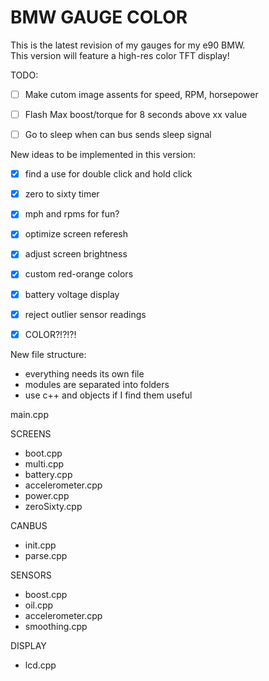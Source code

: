 # BMW GAUGE COLOR  

This is the latest revision of my gauges for my e90 BMW.  
This version will feature a high-res color TFT display!  

TODO:  
- [ ] Make cutom image assents for speed, RPM, horsepower
- [ ] Flash Max boost/torque for 8 seconds above xx value
- [ ] Go to sleep when can bus sends sleep signal  



New ideas to be implemented in this version:  
- [x] find a use for double click and hold click  
- [x] zero to sixty timer
- [x] mph and rpms for fun?
- [x] optimize screen referesh  
- [x] adjust screen brightness
- [x] custom red-orange colors
- [x] battery voltage display  
- [x] reject outlier sensor readings  
- [x] COLOR?!?!?!  


New file structure:  
- everything needs its own file  
- modules are separated into folders  
- use c++ and objects if I find them useful

main.cpp

SCREENS  
- boot.cpp  
- multi.cpp  
- battery.cpp  
- accelerometer.cpp  
- power.cpp  
- zeroSixty.cpp  

CANBUS  
- init.cpp  
- parse.cpp  

SENSORS  
- boost.cpp  
- oil.cpp  
- accelerometer.cpp  
- smoothing.cpp  

DISPLAY  
- lcd.cpp  
